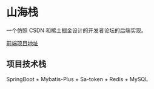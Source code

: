 # 山海栈

一个仿照 CSDN 和稀土掘金设计的开发者论坛的后端实现。

[前端项目地址](https://github.com/2040109265/shan-hai-stack)

## 项目技术栈

SpringBoot + Mybatis-Plus + Sa-token + Redis + MySQL